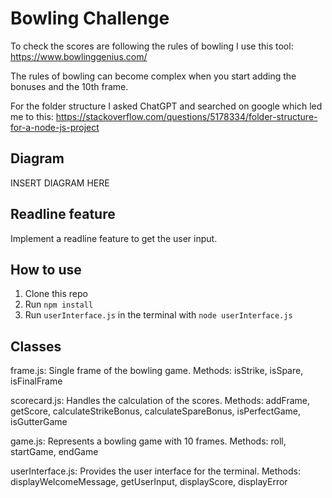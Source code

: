 # Bowling Challenge

To check the scores are following the rules of bowling I use this tool: https://www.bowlinggenius.com/

The rules of bowling can become complex when you start adding the bonuses and the 10th frame.

For the folder structure I asked ChatGPT and searched on google which led me to this: https://stackoverflow.com/questions/5178334/folder-structure-for-a-node-js-project

## Diagram

INSERT DIAGRAM HERE

## Readline feature

Implement a readline feature to get the user input.

## How to use

1. Clone this repo
2. Run `npm install`
3. Run `userInterface.js` in the terminal with `node userInterface.js`

## Classes
frame.js: Single frame of the bowling game.
Methods: isStrike, isSpare, isFinalFrame

scorecard.js: Handles the calculation of the scores.
Methods: addFrame, getScore, calculateStrikeBonus, calculateSpareBonus, isPerfectGame, isGutterGame

game.js: Represents a bowling game with 10 frames.
Methods: roll, startGame, endGame

userInterface.js: Provides the user interface for the terminal.
Methods: displayWelcomeMessage, getUserInput, displayScore, displayError